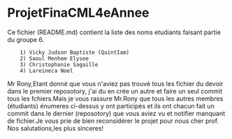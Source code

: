 # ProjetFinaCML4eAnnee

Ce fichier (README.md) contient la liste des noms etudiants faisant partie du groupe 6.

        1) Vicky Judson Baptiste (QuintIam)
        2) Saoul Menhem Elysee
        3) Christophanie Sagaille
        4) Lareineca Noel

Mr Rony,Etant donné que vous n'aviez pas trouvé tous les fichier du devoir dans le premier reposotory,
j'ai du en crée un autre et faire un seul commit tous les fchiers.Mais je vous rassure Mr.Rony que tous les autres
membres (étudiants) énumeres ci-dessus y ont participés et ils ont chacun fait un commit dans le dernier (reposotory) que vous aviez vu et notifier
manquant de fichier.Je vous prie de bien reconsidérer le projet pour nous cher prof.
Nos salutations,les plus sinceres!

